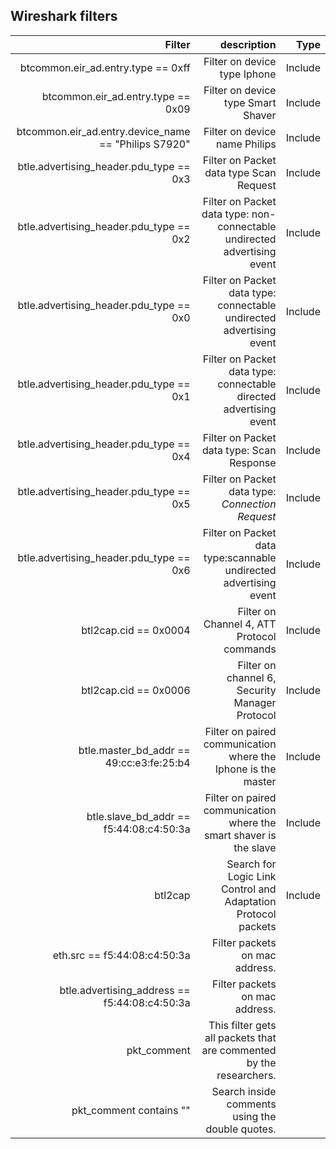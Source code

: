 ## Wireshark filters

|                                               Filter |                                                              description |    Type |
|-----------------------------------------------------:|-------------------------------------------------------------------------:|--------:|
|                   btcommon.eir_ad.entry.type == 0xff |                                             Filter on device type Iphone | Include |
|                   btcommon.eir_ad.entry.type == 0x09 |                                       Filter on device type Smart Shaver | Include |
| btcommon.eir_ad.entry.device_name == "Philips S7920" |                                            Filter on device name Philips | Include |
|              btle.advertising_header.pdu_type == 0x3 |                                  Filter on Packet data type Scan Request | Include |
|              btle.advertising_header.pdu_type == 0x2 | Filter on Packet data type: non-connectable undirected advertising event | Include |
|              btle.advertising_header.pdu_type == 0x0 |     Filter on Packet data type: connectable undirected advertising event | Include |
|              btle.advertising_header.pdu_type == 0x1 |       Filter on Packet data type: connectable directed advertising event | Include |
|              btle.advertising_header.pdu_type == 0x4 |                                Filter on Packet data type: Scan Response | Include |
|              btle.advertising_header.pdu_type == 0x5 |                         Filter on Packet data type: _Connection Request_ | Include |
|              btle.advertising_header.pdu_type == 0x6 |        Filter on Packet data type:scannable undirected advertising event | Include |
|                                btl2cap.cid == 0x0004 |                               Filter on Channel 4, ATT Protocol commands | Include |
|                                btl2cap.cid == 0x0006 |                           Filter on channel 6, Security Manager Protocol | Include |
|             btle.master_bd_addr == 49:cc:e3:fe:25:b4 |            Filter on paired communication where the Iphone is the master | Include |
|              btle.slave_bd_addr == f5:44:08:c4:50:3a |       Filter on paired communication where the smart shaver is the slave | Include |
|                                              btl2cap |            Search for Logic Link Control and Adaptation Protocol packets | Include |
|                         eth.src == f5:44:08:c4:50:3a |                                           Filter packets on mac address. |         |
|        btle.advertising_address == f5:44:08:c4:50:3a |                                           Filter packets on mac address. |         |
|                                          pkt_comment |      This filter gets all packets that are commented by the researchers. |         |
|                              pkt_comment contains "" |                          Search inside comments using the double quotes. |         |

